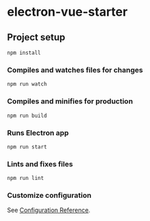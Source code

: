 # electron-vue-starter

## Project setup
```
npm install
```

### Compiles and watches files for changes
```
npm run watch
```

### Compiles and minifies for production
```
npm run build
```

### Runs Electron app
```
npm run start
```

### Lints and fixes files
```
npm run lint
```

### Customize configuration
See [Configuration Reference](https://cli.vuejs.org/config/).
